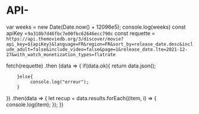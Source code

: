 # API-
var weeks = new Date(Date.now() + 12096e5);
console.log(weeks)
const apiKey =`9a310b7d46fbc7e00fbc62646ecc790c`
const requette = `https://api.themoviedb.org/3/discover/movie?api_key=${apiKey}&language=FR&region=FR&sort_by=release_date.desc&include_adult=false&include_video=false&page=1&release_date.lte=2021-12-27&with_watch_monetization_types=flatrate`

fetch(requette)
.then (data => {
        if(data.ok){
            return data.json();
    
        }else{
             console.log("erreur");
        }
})
.then(data => 
    {
    let recup = data.results.forEach((item, i) => {
        console.log(item);
    });
})

